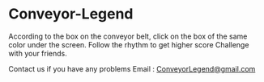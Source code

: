 # Conveyor-Legend

According to the box on the conveyor belt, 
click on the box of the same color under the screen.
Follow the rhythm to get higher score
Challenge with your friends.

Contact us if you have any problems
Email : ConveyorLegend@gmail.com
